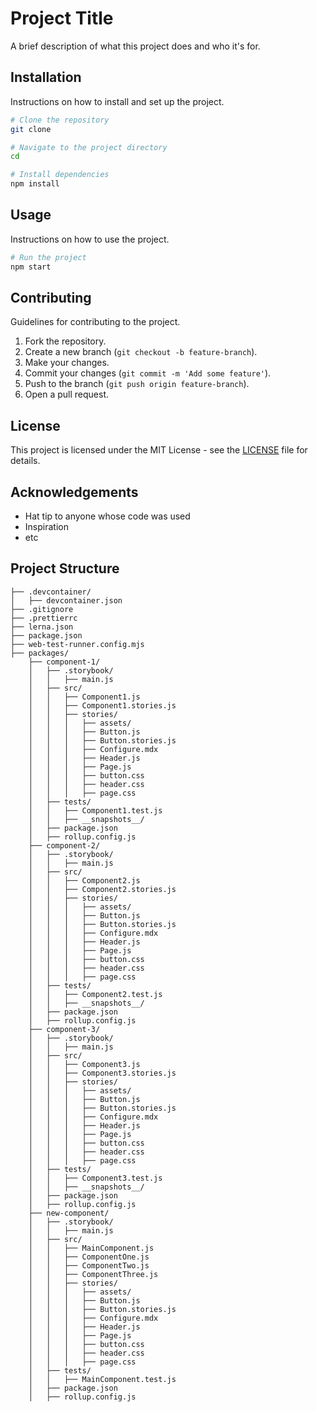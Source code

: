 # Project Title

A brief description of what this project does and who it's for.

## Installation

Instructions on how to install and set up the project.

```bash
# Clone the repository
git clone 

# Navigate to the project directory
cd 

# Install dependencies
npm install
```

## Usage

Instructions on how to use the project.

```bash
# Run the project
npm start
```

## Contributing

Guidelines for contributing to the project.

1. Fork the repository.
2. Create a new branch (`git checkout -b feature-branch`).
3. Make your changes.
4. Commit your changes (`git commit -m 'Add some feature'`).
5. Push to the branch (`git push origin feature-branch`).
6. Open a pull request.

## License

This project is licensed under the MIT License - see the [LICENSE](LICENSE) file for details.

## Acknowledgements

- Hat tip to anyone whose code was used
- Inspiration
- etc

## Project Structure

```
├── .devcontainer/
│   ├── devcontainer.json
├── .gitignore
├── .prettierrc
├── lerna.json
├── package.json
├── web-test-runner.config.mjs
├── packages/
    ├── component-1/
    │   ├── .storybook/
    │   │   ├── main.js
    │   ├── src/
    │   │   ├── Component1.js
    │   │   ├── Component1.stories.js
    │   │   ├── stories/
    │   │   │   ├── assets/
    │   │   │   ├── Button.js
    │   │   │   ├── Button.stories.js
    │   │   │   ├── Configure.mdx
    │   │   │   ├── Header.js
    │   │   │   ├── Page.js
    │   │   │   ├── button.css
    │   │   │   ├── header.css
    │   │   │   ├── page.css
    │   ├── tests/
    │   │   ├── Component1.test.js
    │   │   ├── __snapshots__/
    │   ├── package.json
    │   ├── rollup.config.js
    ├── component-2/
    │   ├── .storybook/
    │   │   ├── main.js
    │   ├── src/
    │   │   ├── Component2.js
    │   │   ├── Component2.stories.js
    │   │   ├── stories/
    │   │   │   ├── assets/
    │   │   │   ├── Button.js
    │   │   │   ├── Button.stories.js
    │   │   │   ├── Configure.mdx
    │   │   │   ├── Header.js
    │   │   │   ├── Page.js
    │   │   │   ├── button.css
    │   │   │   ├── header.css
    │   │   │   ├── page.css
    │   ├── tests/
    │   │   ├── Component2.test.js
    │   │   ├── __snapshots__/
    │   ├── package.json
    │   ├── rollup.config.js
    ├── component-3/
    │   ├── .storybook/
    │   │   ├── main.js
    │   ├── src/
    │   │   ├── Component3.js
    │   │   ├── Component3.stories.js
    │   │   ├── stories/
    │   │   │   ├── assets/
    │   │   │   ├── Button.js
    │   │   │   ├── Button.stories.js
    │   │   │   ├── Configure.mdx
    │   │   │   ├── Header.js
    │   │   │   ├── Page.js
    │   │   │   ├── button.css
    │   │   │   ├── header.css
    │   │   │   ├── page.css
    │   ├── tests/
    │   │   ├── Component3.test.js
    │   │   ├── __snapshots__/
    │   ├── package.json
    │   ├── rollup.config.js
    ├── new-component/
    │   ├── .storybook/
    │   │   ├── main.js
    │   ├── src/
    │   │   ├── MainComponent.js
    │   │   ├── ComponentOne.js
    │   │   ├── ComponentTwo.js
    │   │   ├── ComponentThree.js
    │   │   ├── stories/
    │   │   │   ├── assets/
    │   │   │   ├── Button.js
    │   │   │   ├── Button.stories.js
    │   │   │   ├── Configure.mdx
    │   │   │   ├── Header.js
    │   │   │   ├── Page.js
    │   │   │   ├── button.css
    │   │   │   ├── header.css
    │   │   │   ├── page.css
    │   ├── tests/
    │   │   ├── MainComponent.test.js
    │   ├── package.json
    │   ├── rollup.config.js
```